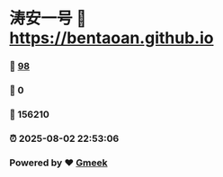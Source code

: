 # 涛安一号 :link: https://bentaoan.github.io 
### :page_facing_up: [98](https://bentaoan.github.io/tag.html) 
### :speech_balloon: 0 
### :hibiscus: 156210 
### :alarm_clock: 2025-08-02 22:53:06 
### Powered by :heart: [Gmeek](https://github.com/Meekdai/Gmeek)
